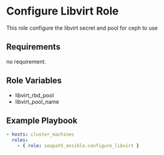 # Configure Libvirt Role

This role configure the libvirt secret and pool for ceph to use

## Requirements

no requirement.

## Role Variables

- libvirt_rbd_pool
- libvirt_pool_name

## Example Playbook

```yaml
- hosts: cluster_machines
  roles:
    - { role: seapath_ansible.configure_libvirt }
```
